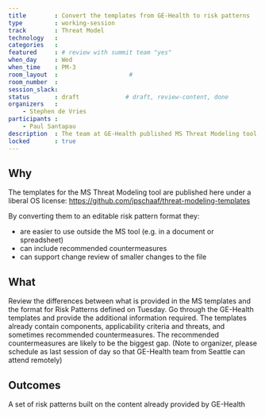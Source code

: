 ```yaml
---
title        : Convert the templates from GE-Health to risk patterns
type         : working-session
track        : Threat Model
technology   :
categories   :
featured     : # review with summit team "yes"
when_day     : Wed
when_time    : PM-3
room_layout  :                    #
room_number  :
session_slack:
status       : draft             # draft, review-content, done
organizers   :
    - Stephen de Vries
participants :
    - Paul Santapau
description  : The team at GE-Health published MS Threat Modeling tool templates for IoT devices used in the health sector.  Convert these into Open Risk Pattern format.
locked       : true
---
```


## Why

The templates for the MS Threat Modeling tool are published here under a liberal OS license: https://github.com/jpschaaf/threat-modeling-templates

By converting them to an editable risk pattern format they:
- are easier to use outside the MS tool (e.g. in a document or spreadsheet)
- can include recommended countermeasures
- can support change review of smaller changes to the file

## What

Review the differences between what is provided in the MS templates and the format for Risk Patterns defined on Tuesday.
Go through the GE-Health templates and provide the additional information required.  The templates already contain components, applicability criteria and threats, and sometimes recommended countermeasures.
The recommended countermeasures are likely to be the biggest gap.
(Note to organizer, please schedule as last session of day so that GE-Health team from Seattle can attend remotely)

## Outcomes

A set of risk patterns built on the content already provided by GE-Health
